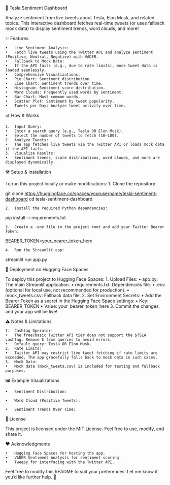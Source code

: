 🚗 Tesla Sentiment Dashboard

Analyze sentiment from live tweets about Tesla, Elon Musk, and related topics. This interactive dashboard fetches real-time tweets (or uses fallback mock data) to display sentiment trends, word clouds, and more!

✨ Features

	•	Live Sentiment Analysis:
	•	Fetch live tweets using the Twitter API and analyze sentiment (Positive, Neutral, Negative) with VADER.
	•	Fallback to Mock Data:
	•	If the API fails (e.g., due to rate limits), mock tweet data is loaded seamlessly.
	•	Comprehensive Visualizations:
	•	Pie Chart: Sentiment distribution.
	•	Line Chart: Sentiment trends over time.
	•	Histogram: Sentiment score distribution.
	•	Word Clouds: Frequently used words by sentiment.
	•	Bar Chart: Most common words.
	•	Scatter Plot: Sentiment by tweet popularity.
	•	Tweets per Day: Analyze tweet activity over time.

📊 How It Works

	1.	Input Query:
	•	Enter a search query (e.g., Tesla OR Elon Musk).
	•	Select the number of tweets to fetch (10–100).
	2.	Analyze Tweets:
	•	The app fetches live tweets via the Twitter API or loads mock data if the API fails.
	3.	Visualize Results:
	•	Sentiment trends, score distributions, word clouds, and more are displayed dynamically.

🛠️ Setup & Installation

To run this project locally or make modifications:
	1.	Clone the repository:

git clone https://huggingface.co/spaces/yourusername/tesla-sentiment-dashboard
cd tesla-sentiment-dashboard


	2.	Install the required Python dependencies:

pip install -r requirements.txt


	3.	Create a .env file in the project root and add your Twitter Bearer Token:

BEARER_TOKEN=your_bearer_token_here


	4.	Run the Streamlit app:

streamlit run app.py

🚀 Deployment on Hugging Face Spaces

To deploy this project to Hugging Face Spaces:
	1.	Upload Files:
	•	app.py: The main Streamlit application.
	•	requirements.txt: Dependencies file.
	•	.env (optional for local use, not recommended for production).
	•	mock_tweets.csv: Fallback data file.
	2.	Set Environment Secrets:
	•	Add the Bearer Token as a secret in the Hugging Face Space settings:
	•	Key: BEARER_TOKEN
	•	Value: your_bearer_token_here
	3.	Commit the changes, and your app will be live!

⚠️ Notes & Limitations

	1.	Cashtag Operator:
	•	The free/basic Twitter API tier does not support the $TSLA cashtag. Remove $ from queries to avoid errors.
	•	Default query: Tesla OR Elon Musk.
	2.	Rate Limits:
	•	Twitter API may restrict live tweet fetching if rate limits are exceeded. The app gracefully falls back to mock data in such cases.
	3.	Mock Data:
	•	Mock data (mock_tweets.csv) is included for testing and fallback purposes.

🖼️ Example Visualizations

	•	Sentiment Distribution:

	•	Word Cloud (Positive Tweets):

	•	Sentiment Trends Over Time:

📜 License

This project is licensed under the MIT License. Feel free to use, modify, and share it.

❤️ Acknowledgments

	•	Hugging Face Spaces for hosting the app.
	•	VADER Sentiment Analysis for sentiment scoring.
	•	Tweepy for interfacing with the Twitter API.

Feel free to modify this README to suit your preferences! Let me know if you’d like further help. 🚀
